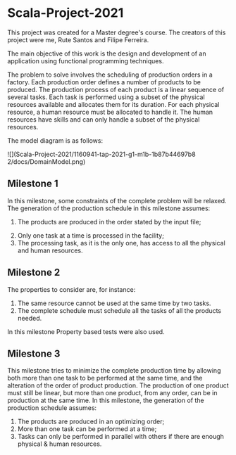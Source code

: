 # Scala-Project-2021



This project was created for a Master degree's course. The creators of this project were me, Rute Santos and Filipe Ferreira. 

The main objective of this work is the design and development of an application using functional programming techniques.

The problem to solve involves the scheduling of production orders in a factory. Each production order defines a number of products to be produced. The production process of each product is a linear sequence of several tasks. Each task is performed using a subset of the physical resources available and allocates them for its duration. For each physical resource, a human resource must be allocated to handle it. The human resources have skills and can only handle a subset of the physical resources.

The model diagram is as follows:

![](Scala-Project-2021/1160941-tap-2021-g1-m1b-1b87b44697b8 2/docs/DomainModel.png)



## Milestone 1 ##

In this milestone, some constraints of the complete problem will be relaxed. The generation of the production schedule in this milestone assumes:

1. The products are produced in the order stated by the input file; 

2) Only one task at a time is processed in the facility;
3) The processing task, as it is the only one, has access to all the physical and human resources.

## Milestone 2  

The properties to consider are, for instance: 

1. The same resource cannot be used at the same time by two tasks. 
2.  The complete schedule must schedule all the tasks of all the products needed.

In this milestone Property based tests were also used.

## Milestone 3 

This milestone tries to minimize the complete production time by allowing both more than one task to be performed at the same time, and the alteration of the order of product production. The production of one product must still be linear, but more than one product, from any order, can be in production at the same time. In this milestone, the generation of the production schedule assumes: 

1) The products are produced in an optimizing order; 
2) More than one task can be performed at a time; 
3) Tasks can only be performed in parallel with others if there are enough physical & human resources.